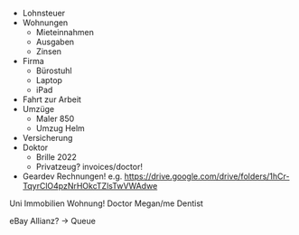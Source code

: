 - Lohnsteuer
- Wohnungen
   - Mieteinnahmen
   - Ausgaben
   - Zinsen
- Firma
   - Bürostuhl
   - Laptop
   - iPad
- Fahrt zur Arbeit
- Umzüge
   - Maler 850
   - Umzug Helm
- Versicherung
- Doktor
   - Brille 2022
   - Privatzeug? invoices/doctor!
- Geardev Rechnungen! e.g. https://drive.google.com/drive/folders/1hCr-TqyrClO4pzNrHOkcTZlsTwVWAdwe

Uni
Immobilien
Wohnung!
Doctor Megan/me
Dentist

eBay
Allianz? -> Queue

